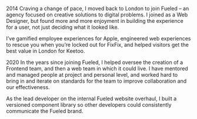 <time datetime="2014">2014</time> Craving a change of pace, I moved back to London to join Fueled – an agency focused on creative solutions to digital problems. I joined as a Web Designer, but found more and more enjoyment in building the experience for a user, not just deciding what it looked like.

I’ve gamified employee experiences for Apple, engineered web experiences to rescue you when you’re locked out for FixFix, and helped visitors get the best value in London for Keetoo.

<time datetime="2020">2020</time> In the years since joining Fueled, I helped oversee the creation of a Frontend team, and then a web team in which it could live. I have mentored and managed people at project and personal level, and worked hard to bring in and iterate on standards for the team to improve collaboration and our&nbsp;effectiveness.

As the lead developer on the internal Fueled website overhaul, I built a versioned component library so other developers could consistently communicate the Fueled brand.

